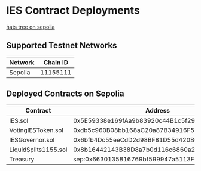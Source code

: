 # IES Contract Deployments

[hats tree on sepolia](https://app.hatsprotocol.xyz/trees/11155111/614)

<!--
## Supported Mainnet Networks

| Network         | Chain ID |
| --------------- | -------- |
| Mainnet         | 1        |
| Optimism        | 10       |
| Fantom          | 250      |
| Celo            | 42220    |
| Arbitrum        | 42161    |
| Base            | 8453     |
| Polygon         | 137      |
| Avalanche       | 43114    |
| Scroll          | 534352   |
-->

## Supported Testnet Networks

| Network | Chain ID |
| ------- | -------- |
| Sepolia | 11155111 |

## Deployed Contracts on Sepolia

<table>
<thead>
    <tr>
        <th>Contract</th>
        <th>Address</th>
    </tr>
</thead>
<tbody>
    <tr>
        <td>IES.sol</td>
        <td>0x5E59338e169fAa9b83920c44B1c5f29617258C9F</td>
    </tr>
    <tr>
        <td>VotingIESToken.sol</td>
        <td>0xdb5c960B08bb168aC20a87B34916F54c6f5340C8</td>
    </tr>
    <tr>
        <td>IESGovernor.sol</td>
        <td>0x6bfb4Dc55eeCdD2d98BF81D55d420BCFF785CcB2</td>
    </tr>
    <tr>
        <td>LiquidSplits1155.sol</td>
        <td>0x8b16442143B38D8a7b0d116c6860a241Abf98788</td>
    </tr>
    <tr>
        <td>Treasury</td>
        <td>sep:0x6630135B16769bf599947a5113F617be4feC781b</td>
    </tr>
</tbody>
</table>
